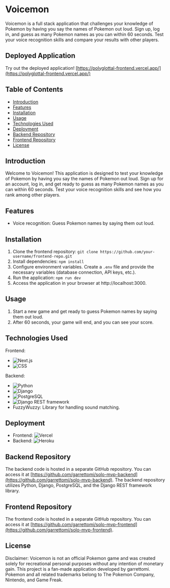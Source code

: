 # Voicemon

Voicemon is a full stack application that challenges your knowledge of Pokemon by having you say the names of Pokemon out loud. Sign up, log in, and guess as many Pokemon names as you can within 60 seconds. Test your voice recognition skills and compare your results with other players.

## Deployed Application

Try out the deployed application! [https://polyglottal-frontend.vercel.app/](https://polyglottal-frontend.vercel.app/)

## Table of Contents

- [Introduction](#introduction)
- [Features](#features)
- [Installation](#installation)
- [Usage](#usage)
- [Technologies Used](#technologies-used)
- [Deployment](#deployment)
- [Backend Repository](#backend-repository)
- [Frontend Repository](#frontend-repository)
- [License](#license)

## Introduction

Welcome to Voicemon! This application is designed to test your knowledge of Pokemon by having you say the names of Pokemon out loud. Sign up for an account, log in, and get ready to guess as many Pokemon names as you can within 60 seconds. Test your voice recognition skills and see how you rank among other players.

## Features

- Voice recognition: Guess Pokemon names by saying them out loud.

## Installation

1. Clone the frontend repository: `git clone https://github.com/your-username/frontend-repo.git`
2. Install dependencies: `npm install`
3. Configure environment variables. Create a `.env` file and provide the necessary variables (database connection, API keys, etc.).
4. Run the application: `npm run dev`
5. Access the application in your browser at http://localhost:3000.

## Usage

1. Start a new game and get ready to guess Pokemon names by saying them out loud.
2. After 60 seconds, your game will end, and you can see your score.

## Technologies Used

Frontend:
- ![Next.js](https://img.shields.io/badge/Next.js-000000?style=flat-square&logo=next.js&logoColor=white)
- ![CSS](https://img.shields.io/badge/CSS-1572B6?style=flat-square&logo=CSS3&logoColor=white)

Backend:
- ![Python](https://img.shields.io/badge/Python-3776AB?style=flat-square&logo=Python&logoColor=white)
- ![Django](https://img.shields.io/badge/Django-092E20?style=flat-square&logo=django&logoColor=white)
- ![PostgreSQL](https://img.shields.io/badge/PostgreSQL-336791?style=flat-square&logo=postgresql&logoColor=white)
- ![Django REST framework](https://img.shields.io/badge/Django_REST_framework-FF8C0A?style=flat-square&logo=django&logoColor=white)
- FuzzyWuzzy: Library for handling sound matching.

## Deployment

- Frontend: ![Vercel](https://img.shields.io/badge/Vercel-000000?style=flat-square&logo=vercel&logoColor=white)
- Backend: ![Heroku](https://img.shields.io/badge/Heroku-430098?style=flat-square&logo=heroku&logoColor=white)

## Backend Repository

The backend code is hosted in a separate GitHub repository. You can access it at [https://github.com/garrettomi/solo-mvp-backend](https://github.com/garrettomi/solo-mvp-backend). The backend repository utilizes Python, Django, PostgreSQL, and the Django REST framework library.

## Frontend Repository

The frontend code is hosted in a separate GitHub repository. You can access it at [https://github.com/garrettomi/solo-mvp-frontend](https://github.com/garrettomi/solo-mvp-frontend).


## License

Disclaimer: Voicemon is not an official Pokemon game and was created solely for recreational personal purposes without any intention of monetary gain. This project is a fan-made application developed by garrettomi. Pokemon and all related trademarks belong to The Pokemon Company, Nintendo, and Game Freak.

